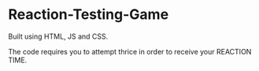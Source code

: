 # Reaction-Testing-Game
Built using HTML, JS and CSS.

The code requires you to attempt thrice in order to receive your REACTION TIME.
